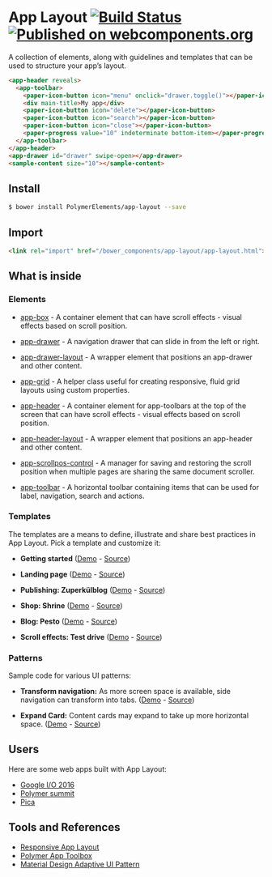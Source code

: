 # App Layout [![Build Status](https://travis-ci.org/PolymerElements/app-layout.svg?branch=master)](https://travis-ci.org/PolymerElements/app-layout) [![Published on webcomponents.org](https://img.shields.io/badge/webcomponents.org-published-blue.svg)](https://beta.webcomponents.org/element/PolymerElements/app-layout)

A collection of elements, along with guidelines and templates that can be used to structure your app’s layout.

<!---
```
<custom-element-demo height="368">
  <template>
    <script src="../webcomponentsjs/webcomponents-lite.min.js"></script>
    <link rel="import" href="app-drawer/app-drawer.html">
    <link rel="import" href="app-header/app-header.html">
    <link rel="import" href="app-toolbar/app-toolbar.html">
    <link rel="import" href="demo/sample-content.html">
    <link rel="import" href="../iron-icons/iron-icons.html">
    <link rel="import" href="../paper-icon-button/paper-icon-button.html">
    <link rel="import" href="../paper-progress/paper-progress.html">
    <style is="custom-style">
      html, body {
        margin: 0;
        font-family: 'Roboto', 'Noto', sans-serif;
        -webkit-font-smoothing: antialiased;
        background: #f1f1f1;
        max-height: 368px;
      }
      app-toolbar {
        background-color: #4285f4;
        color: #fff;
      }

      paper-icon-button {
        --paper-icon-button-ink-color: white;
      }

      paper-icon-button + [main-title] {
        margin-left: 24px;
      }
      paper-progress {
        display: block;
        width: 100%;
        --paper-progress-active-color: rgba(255, 255, 255, 0.5);
        --paper-progress-container-color: transparent;
      }
      app-header {
        @apply(--layout-fixed-top);
        color: #fff;
        --app-header-background-rear-layer: {
          background-color: #ef6c00;
        };
      }
      app-drawer {
        --app-drawer-scrim-background: rgba(0, 0, 100, 0.8);
        --app-drawer-content-container: {
          background-color: #B0BEC5;
        }
      }
      sample-content {
        padding-top: 64px;
      }
    </style>
    <next-code-block></next-code-block>
  </template>
</custom-element-demo>
```
-->
```html
<app-header reveals>
  <app-toolbar>
    <paper-icon-button icon="menu" onclick="drawer.toggle()"></paper-icon-button>
    <div main-title>My app</div>
    <paper-icon-button icon="delete"></paper-icon-button>
    <paper-icon-button icon="search"></paper-icon-button>
    <paper-icon-button icon="close"></paper-icon-button>
    <paper-progress value="10" indeterminate bottom-item></paper-progress>
  </app-toolbar>
</app-header>
<app-drawer id="drawer" swipe-open></app-drawer>
<sample-content size="10"></sample-content>
```

## Install

```bash
$ bower install PolymerElements/app-layout --save
```

## Import

```html
<link rel="import" href="/bower_components/app-layout/app-layout.html">
```

## What is inside

### Elements

- [app-box](/app-box) - A container element that can have scroll effects - visual effects based on scroll position.

- [app-drawer](/app-drawer) - A navigation drawer that can slide in from the left or right.

- [app-drawer-layout](/app-drawer-layout) - A wrapper element that positions an app-drawer and other content.

- [app-grid](/app-grid) - A helper class useful for creating responsive, fluid grid layouts using custom properties.

- [app-header](/app-header) - A container element for app-toolbars at the top of the screen that can have scroll effects - visual effects based on scroll position.

- [app-header-layout](/app-header-layout) - A wrapper element that positions an app-header and other content.

- [app-scrollpos-control](/app-scrollpos-control) - A manager for saving and restoring the scroll position when multiple pages are sharing the same document scroller.

- [app-toolbar](/app-toolbar) - A horizontal toolbar containing items that can be used for label, navigation, search and actions.

### Templates

The templates are a means to define, illustrate and share best practices in App Layout. Pick a template and customize it:

- **Getting started**
([Demo](https://polymerelements.github.io/app-layout/templates/getting-started) - [Source](/templates/getting-started))

- **Landing page**
([Demo](https://polymerelements.github.io/app-layout/templates/landing-page) - [Source](/templates/landing-page))

- **Publishing: Zuperkülblog**
([Demo](https://polymerelements.github.io/app-layout/templates/publishing) - [Source](/templates/publishing))

- **Shop: Shrine**
([Demo](https://polymerelements.github.io/app-layout/templates/shrine) - [Source](/templates/shrine))

- **Blog: Pesto**
([Demo](https://polymerelements.github.io/app-layout/templates/pesto) - [Source](/templates/pesto))

- **Scroll effects: Test drive**
([Demo](https://polymerelements.github.io/app-layout/templates/test-drive) - [Source](/templates/test-drive))

### Patterns

Sample code for various UI patterns:

- **Transform navigation:**
As more screen space is available, side navigation can transform into tabs.
([Demo](https://polymerelements.github.io/app-layout/patterns/transform-navigation/x-app.html) - [Source](/patterns/transform-navigation/x-app.html))

- **Expand Card:**
Content cards may expand to take up more horizontal space.
([Demo](https://polymerelements.github.io/app-layout/patterns/expand-card/index.html) - [Source](/patterns/expand-card/index.html))

## Users

Here are some web apps built with App Layout:

- [Google I/O 2016](https://events.google.com/io2016/)
- [Polymer summit](https://www.polymer-project.org/summit)
- [Pica](https://frankiefu.github.io/pica/)

## Tools and References

- [Responsive App Layout](https://www.polymer-project.org/1.0/toolbox/app-layout)
- [Polymer App Toolbox](https://www.polymer-project.org/1.0/toolbox/)
- [Material Design Adaptive UI Pattern](https://www.google.com/design/spec/layout/adaptive-ui.html#adaptive-ui-patterns)
